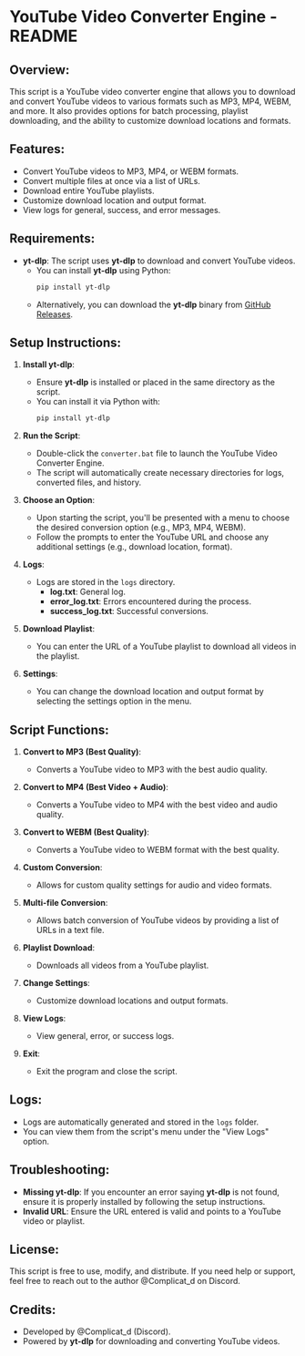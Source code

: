 YouTube Video Converter Engine - README
=======================================

Overview:
---------
This script is a YouTube video converter engine that allows you to download and convert YouTube videos to various formats such as MP3, MP4, WEBM, and more. It also provides options for batch processing, playlist downloading, and the ability to customize download locations and formats.

Features:
---------
- Convert YouTube videos to MP3, MP4, or WEBM formats.
- Convert multiple files at once via a list of URLs.
- Download entire YouTube playlists.
- Customize download location and output format.
- View logs for general, success, and error messages.

Requirements:
-------------
- **yt-dlp**: The script uses **yt-dlp** to download and convert YouTube videos.
  - You can install **yt-dlp** using Python:
    ```bash
    pip install yt-dlp
    ```
  - Alternatively, you can download the **yt-dlp** binary from [GitHub Releases](https://github.com/yt-dlp/yt-dlp/releases).

Setup Instructions:
-------------------
1. **Install yt-dlp**:
   - Ensure **yt-dlp** is installed or placed in the same directory as the script.
   - You can install it via Python with:
     ```bash
     pip install yt-dlp
     ```

2. **Run the Script**:
   - Double-click the `converter.bat` file to launch the YouTube Video Converter Engine.
   - The script will automatically create necessary directories for logs, converted files, and history.

3. **Choose an Option**:
   - Upon starting the script, you'll be presented with a menu to choose the desired conversion option (e.g., MP3, MP4, WEBM).
   - Follow the prompts to enter the YouTube URL and choose any additional settings (e.g., download location, format).

4. **Logs**:
   - Logs are stored in the `logs` directory.
     - **log.txt**: General log.
     - **error_log.txt**: Errors encountered during the process.
     - **success_log.txt**: Successful conversions.

5. **Download Playlist**:
   - You can enter the URL of a YouTube playlist to download all videos in the playlist.

6. **Settings**:
   - You can change the download location and output format by selecting the settings option in the menu.

Script Functions:
----------------
1. **Convert to MP3 (Best Quality)**:
   - Converts a YouTube video to MP3 with the best audio quality.

2. **Convert to MP4 (Best Video + Audio)**:
   - Converts a YouTube video to MP4 with the best video and audio quality.

3. **Convert to WEBM (Best Quality)**:
   - Converts a YouTube video to WEBM format with the best quality.

4. **Custom Conversion**:
   - Allows for custom quality settings for audio and video formats.

5. **Multi-file Conversion**:
   - Allows batch conversion of YouTube videos by providing a list of URLs in a text file.

6. **Playlist Download**:
   - Downloads all videos from a YouTube playlist.

7. **Change Settings**:
   - Customize download locations and output formats.

8. **View Logs**:
   - View general, error, or success logs.

9. **Exit**:
   - Exit the program and close the script.

Logs:
-----
- Logs are automatically generated and stored in the `logs` folder.
- You can view them from the script's menu under the "View Logs" option.

Troubleshooting:
----------------
- **Missing yt-dlp**: If you encounter an error saying **yt-dlp** is not found, ensure it is properly installed by following the setup instructions.
- **Invalid URL**: Ensure the URL entered is valid and points to a YouTube video or playlist.

License:
--------
This script is free to use, modify, and distribute. If you need help or support, feel free to reach out to the author @Complicat_d on Discord.

Credits:
--------
- Developed by @Complicat_d (Discord).
- Powered by **yt-dlp** for downloading and converting YouTube videos.

